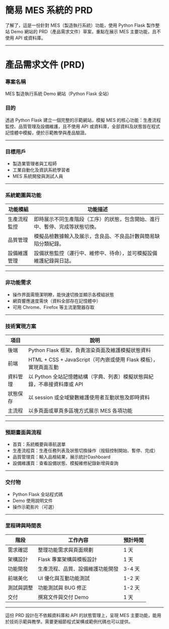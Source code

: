 # 簡易 MES 系統的 PRD
了解了，這是一份針對 MES（製造執行系統）功能，使用 Python Flask 製作整站 Demo 網站的 PRD（產品需求文件）草案，重點在展示 MES 主要功能，且不使用 API 或資料庫。

***

# 產品需求文件 (PRD)

### 專案名稱
MES 製造執行系統 Demo 網站（Python Flask 全站）

### 目的
透過 Python Flask 建立一個完整的示範網站，模擬 MES 的核心功能：生產流程監控、品質管理及設備維護，且不使用 API 或資料庫，全部資料及狀態皆在程式記憶體中模擬，便於示範教學與產品驗證。

***

### 目標用戶
- 製造業管理者與工程師
- 工業自動化及資訊系統學習者
- MES 系統開發與測試人員

***

### 系統範圍與功能

| 功能模組         | 功能描述                                                                          |
|------------------|-----------------------------------------------------------------------------------|
| 生產流程監控     | 即時展示不同生產階段（工序）的狀態，包含開始、進行中、暫停、完成等狀態切換。          |
| 品質管理         | 模擬品檢數據輸入及展示，含良品、不良品計數與簡易缺陷分類紀錄。                      |
| 設備維護管理     | 設備狀態監控（運行中、維修中、待命），並可模擬設備維護紀錄與日誌。                  |

***

### 非功能需求
- 操作界面需簡潔明瞭，能快速切換並顯示各模組狀態
- 網頁響應速度需快（資料全部存在記憶體中）
- 可用 Chrome、Firefox 等主流瀏覽器存取

***

### 技術實現方案

| 項目             | 說明                                                                                  |
|------------------|---------------------------------------------------------------------------------------|
| 後端             | Python Flask 框架，負責渲染頁面及維護模擬狀態資料                                      |
| 前端             | HTML + CSS + JavaScript（可內嵌或使用 Flask 模板），實現頁面互動                          |
| 資料管理         | 以 Python 全站記憶體結構（字典、列表）模擬狀態與紀錄，不串接資料庫或 API                |
| 狀態保存         | 以 session 或全域變數維護使用者互動狀態及即時資料                                       |
| 主流程           | 以多頁面或單頁多區塊方式展示 MES 各項功能                                            |

***

### 預期畫面與流程

- 首頁：系統概要與導航選單
- 生產流程頁：生產任務列表及狀態切換操作（按鈕控制開始、暫停、完成）
- 品質管理頁：輸入品檢結果，展示統計Dashboard
- 設備維護頁：查看設備狀態、模擬維修紀錄新增與查詢

***

### 交付物
- Python Flask 全站程式碼
- Demo 使用說明文件
- 操作示範影片（可選）

***

### 里程碑與時間表

| 階段       | 工作內容                       | 預計時間    |
|------------|--------------------------------|----------------|
| 需求確認   | 整理功能需求與頁面規劃         | 1 天           |
| 架構設計   | Flask 專案架構與模板設計       | 1 天           |
| 功能開發   | 生產流程、品質、設備維護功能開發 | 3-4 天         |
| 前端美化   | UI 優化與互動功能測試           | 1-2 天         |
| 測試與調整 | 功能測試與 BUG 修正             | 1-2 天         |
| 交付       | 撰寫文件與交付 Demo             | 1 天           |

***

這份 PRD 設計在不依賴資料庫和 API 的狀態管理上，呈現 MES 主要功能，能用於技術示範與教學。需要更細節程式架構或範例代碼也可以提供。
